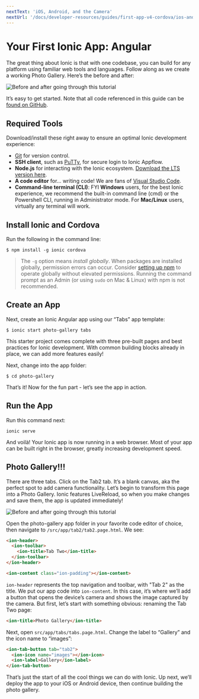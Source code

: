 ```yaml
---
nextText: 'iOS, Android, and the Camera'
nextUrl: '/docs/developer-resources/guides/first-app-v4-cordova/ios-android-camera'
---
```


# Your First Ionic App: Angular

The great thing about Ionic is that with one codebase, you can build for any platform using familiar web tools and languages. Follow along as we create a working Photo Gallery. Here’s the before and after:

![Before and after going through this tutorial](/docs/assets/img/guides/first-app-v3/gallery-combined.png)

It’s easy to get started. Note that all code referenced in this guide can be [found on GitHub](https://github.com/ionic-team/photo-gallery-tutorial-ionic4/).

## Required Tools
Download/install these right away to ensure an optimal Ionic development experience:
* [Git](https://git-scm.com/downloads) for version control.
* <strong>SSH client</strong>, such as [PuTTy](https://www.putty.org/), for secure login to Ionic Appflow.
* <strong>Node.js</strong> for interacting with the Ionic ecosystem. [Download the LTS version here](https://nodejs.org/en/).
* <strong>A code editor</strong> for... writing code! We are fans of [Visual Studio Code](https://code.visualstudio.com/).
* <strong>Command-line terminal (CLI)</strong>: FYI <strong>Windows</strong> users, for the best Ionic experience, we recommend the built-in command line (cmd) or the Powershell CLI, running in Administrator mode. For <strong>Mac/Linux</strong> users, virtually any terminal will work.

## Install Ionic and Cordova
Run the following in the command line:

```shell
$ npm install -g ionic cordova
```

> The `-g` option means _install globally_. When packages are installed globally, permission errors can occur. Consider [setting up npm](https://docs.npmjs.com/resolving-eacces-permissions-errors-when-installing-packages-globally) to operate globally without elevated permissions. Running the command prompt as an Admin (or using `sudo` on Mac & Linux) with npm is not recommended.

## Create an App
Next, create an Ionic Angular app using our “Tabs” app template:

```shell
$ ionic start photo-gallery tabs
```

This starter project comes complete with three pre-built pages and best practices for Ionic development. With common building blocks already in place, we can add more features easily!

Next, change into the app folder:

```shell
$ cd photo-gallery
```

That’s it! Now for the fun part - let’s see the app in action.

## Run the App
Run this command next:

```shell
ionic serve
```

And voilà! Your Ionic app is now running in a web browser. Most of your app can be built right in the browser, greatly increasing development speed.

## Photo Gallery!!!
There are three tabs. Click on the Tab2 tab. It’s a blank canvas, aka the perfect spot to add camera functionality. Let’s begin to transform this page into a Photo Gallery. Ionic features LiveReload, so when you make changes and save them, the app is updated immediately!

![Before and after going through this tutorial](/docs/assets/img/guides/first-app-v3/email-photogallery.gif)

Open the photo-gallery app folder in your favorite code editor of choice, then navigate to `/src/app/tab2/tab2.page.html`. We see:

```html
<ion-header>
  <ion-toolbar>
    <ion-title>Tab Two</ion-title>
  </ion-toolbar>
</ion-header>

<ion-content class="ion-padding"></ion-content>
```

`ion-header` represents the top navigation and toolbar, with "Tab 2" as the title. We put our app code into `ion-content`. In this case, it’s where we’ll add a button that opens the device’s camera and shows the image captured by the camera. But first, let’s start with something obvious: renaming the Tab Two page:

```html
<ion-title>Photo Gallery</ion-title>
```

Next, open `src/app/tabs/tabs.page.html`. Change the label to “Gallery” and the icon name to “images”:

```html
<ion-tab-button tab="tab2">
  <ion-icon name="images"></ion-icon>
  <ion-label>Gallery</ion-label>
</ion-tab-button>
```

That’s just the start of all the cool things we can do with Ionic. Up next, we’ll deploy the app to your iOS or Android device, then continue building the photo gallery.